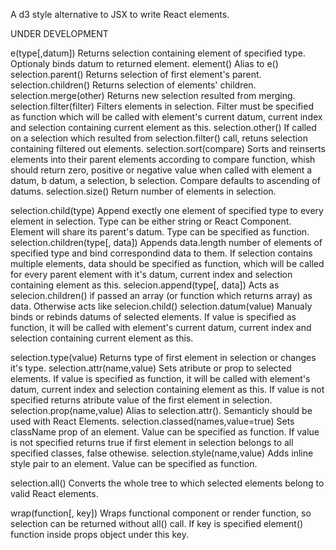 A d3 style alternative to JSX to write React elements.

UNDER DEVELOPMENT

e(type[,datum])
  Returns selection containing element of specified type. Optionaly binds datum to returned element.
element()
  Alias to e()
selection.parent()
  Returns selection of first element's parent.
selection.children()
  Returns selection of elements' children.
selection.merge(other)
  Returns new selection resulted from merging.
selection.filter(filter)
  Filters elements in selection. Filter must be specified as function which will be called with element's current datum, current index and selection containing current element as this.
selection.other()
  If called on a selection which resulted from selection.filter() call, retuns selection containing filtered out elements.
selection.sort(compare)
  Sorts and reinserts elements into their parent elements according to compare function, whish should return zero, positive or negative value when called with element a datum, b datum, a selection, b selection. Compare defaults to ascending of datums. 
selection.size()
  Return number of elements in selection.

selection.child(type)
  Append exectly one element of specified type to every element in selection. Type can be either string or React Component. Element will share its parent's datum. Type can be specified as function.
selection.children(type[, data])
  Appends data.length number of elements of specified type and bind correspondind data to them. If selection contains multiple elements, data should be specified as function, which will be called for every parent element with it's datum, current index and selection containing element as this. 
selecion.append(type[, data])
  Acts as selecion.children() if passed an array (or function which returns array) as data. Otherwise acts like selecion.child()
selection.datum(value)
  Manualy binds or rebinds datums of selected elements. If value is specified as function, it will be called with element's current datum, current index and selection containing current element as this.


selection.type(value)
  Returns type of first element in selection or changes it's type.
selection.attr(name,value)
  Sets atribute or prop to selected elements. If value is specified as function, it will be called with element's datum, current index and selection containing element as this. If value is not specified returns atribute value of the first element in selection.
selection.prop(name,value)
  Alias to selection.attr(). Semanticly should be used with React Elements.
selection.classed(names,value=true)
  Sets className prop of an element. Value can be specified as function. If value is not specified returns true if first element in selection belongs to all specified classes, false othewise.
selection.style(name,value)
  Adds inline style pair to an element. Value can be specified as function.

selection.all()
  Converts the whole tree to which selected elements belong to valid React elements.
  
wrap(function[, key])
  Wraps functional component or render function, so selection can be returned without all() call. If key is specified element() function inside props object under this key.

